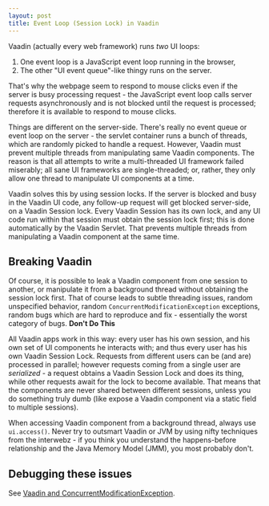 ```yaml
---
layout: post
title: Event Loop (Session Lock) in Vaadin
---
```


Vaadin (actually every web framework) runs *two* UI loops:

1. One event loop is a JavaScript event loop running in the browser,
2. The other "UI event queue"-like thingy runs on the server.

That's why the webpage seem to respond to mouse clicks even if the server is busy
processing request - the JavaScript event loop calls server requests asynchronously
and is not blocked until the request is processed; therefore it is available to
respond to mouse clicks.

Things are different on the server-side. There's really no event queue or event loop on the server - the servlet container
runs a bunch of threads, which are randomly picked to handle a request.
However, Vaadin must prevent multiple threads from manipulating same Vaadin components.
The reason is that all attempts to write a multi-threaded UI framework failed miserably;
all sane UI frameworks are single-threaded; or, rather, they only allow one thread to manipulate UI components at a time.

Vaadin solves this by using session locks.
If the server is blocked and busy in the Vaadin UI code, any follow-up request will get blocked server-side, on a Vaadin Session lock.
Every Vaadin Session has its own
lock, and any UI code run within that session must obtain the session lock first; this is done
automatically by the Vaadin Servlet. That prevents multiple threads from manipulating a Vaadin component at the same time.

## Breaking Vaadin

Of course, it is possible to leak a Vaadin component from one session to another, or manipulate
it from a background thread without obtaining the session lock first. That of course leads to subtle threading
issues, random unspecified behavior, random `ConcurrentModificationException` exceptions,
random bugs which are hard to reproduce and fix - essentially the
worst category of bugs. **Don't Do This**

All Vaadin apps work in this way: every user has his own session, and his own set of UI components
he interacts with; and thus every user has his own Vaadin Session Lock. Requests from
different users can be (and are) processed in parallel; however requests coming from a single
user are *serialized* - a request obtains a Vaadin Session Lock and does its thing, while other requests await for the lock
to become available. That means that the components are never shared between different sessions, unless you do something
truly dumb (like expose a Vaadin component via a static field to multiple sessions).

When accessing Vaadin component from a background thread, always use `ui.access()`. Never
try to outsmart Vaadin or JVM by using nifty techniques from the interwebz - if you think
you understand the happens-before relationship and the Java Memory Model (JMM), you most probably don't.

## Debugging these issues

See [Vaadin and ConcurrentModificationException](../vaadin-concurrentmodificationexception/).

